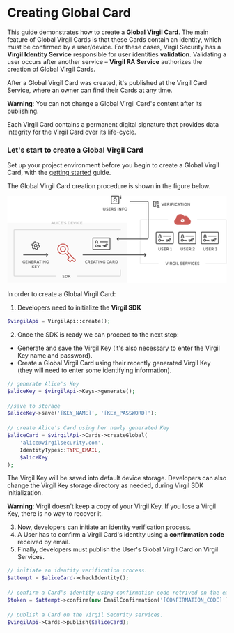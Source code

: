 # Creating Global Card

This guide demonstrates how to create a **Global Virgil Card**. The main feature of Global Virgil Cards is that these Cards contain an identity, which must be confirmed by a user/device. For these cases, Virgil Security has a **Virgil Identity Service** responsible for user identities **validation**. Validating a user occurs after another service – **Virgil RA Service**  authorizes the creation of Global Virgil Cards.

After a Global Virgil Card was created, it's published at the Virgil Card Service, where an owner can find their Cards at any time.

**Warning**: You can not change a Global Virgil Card's content after its publishing.

Each Virgil Card contains a permanent digital signature that provides data integrity for the Virgil Card over its life-cycle.

### Let's start to create a Global Virgil Card

Set up your project environment before you begin to create a Global Virgil Card, with the [getting started](/docs/guides/configuration/client-configuration.md) guide.

The Global Virgil Card creation procedure is shown in the figure below.

![Card Intro](/docs/img/Card_intro.png "Create Global Virgil Card")

In order to create a Global Virgil Card:

1. Developers need to initialize the **Virgil SDK**

```php
$virgilApi = VirgilApi::create();
```

2. Once the SDK is ready we can proceed to the next step:


- Generate and save the Virgil Key (it's also necessary to enter the Virgil Key name and password).
- Create a Global Virgil Card using their recently generated Virgil Key (they will need to enter some identifying information).


```php
// generate Alice's Key
$aliceKey = $virgilApi->Keys->generate();

//save to storage
$aliceKey->save('[KEY_NAME]', '[KEY_PASSWORD]');

// create Alice's Card using her newly generated Key
$aliceCard = $virgilApi->Cards->createGlobal(
    'alice@virgilsecurity.com',
    IdentityTypes::TYPE_EMAIL,
    $aliceKey
);
```

The Virgil Key will be saved into default device storage. Developers can also change the Virgil Key storage directory as needed, during Virgil SDK initialization.

**Warning**: Virgil doesn't keep a copy of your Virgil Key. If you lose a Virgil Key, there is no way to recover it.

3. Now, developers can initiate an identity verification process.
4. A User has to confirm a Virgil Card's identity using a **confirmation code** received by email.
5. Finally, developers must publish the User's Global Virgil Card on Virgil Services.

```php
// initiate an identity verification process.
$attempt = $aliceCard->checkIdentity();

// confirm a Card's identity using confirmation code retrived on the email.
$token = $attempt->confirm(new EmailConfirmation('[CONFIRMATION_CODE]'));

// publish a Card on the Virgil Security services.
$virgilApi->Cards->publish($aliceCard);
```
